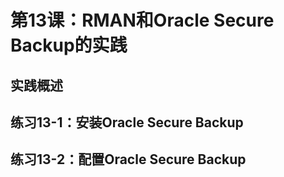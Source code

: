 # 第13课：RMAN和Oracle Secure Backup的实践

## 实践概述

## 练习13-1：安装Oracle Secure Backup

## 练习13-2：配置Oracle Secure Backup
